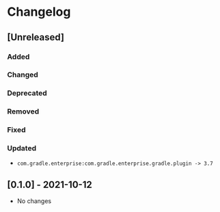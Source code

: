 # Changelog

## [Unreleased]

### Added

### Changed

### Deprecated

### Removed

### Fixed

### Updated
- `com.gradle.enterprise:com.gradle.enterprise.gradle.plugin -> 3.7`


## [0.1.0] - 2021-10-12
- No changes
